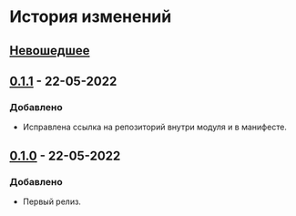 # История изменений

## [Невошедшее]

## [0.1.1] - 22-05-2022
### Добавлено
- Исправлена ссылка на репозиторий внутри модуля и в манифесте.

## [0.1.0] - 22-05-2022
### Добавлено
- Первый релиз.


[Невошедшее]: https://github.com/interlark/parser_2gis/compare/v0.1.1...HEAD
[0.1.1]: https://github.com/interlark/parser_2gis/compare/v0.1.0...v0.1.1
[0.1.0]: https://github.com/interlark/parser_2gis/releases/tag/v0.1.0
